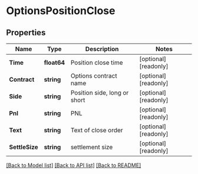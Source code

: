 # OptionsPositionClose

## Properties

Name | Type | Description | Notes
------------ | ------------- | ------------- | -------------
**Time** | **float64** | Position close time | [optional] [readonly] 
**Contract** | **string** | Options contract name | [optional] [readonly] 
**Side** | **string** | Position side, long or short | [optional] [readonly] 
**Pnl** | **string** | PNL | [optional] [readonly] 
**Text** | **string** | Text of close order | [optional] [readonly] 
**SettleSize** | **string** | settlement size | [optional] [readonly] 

[[Back to Model list]](../README.md#documentation-for-models) [[Back to API list]](../README.md#documentation-for-api-endpoints) [[Back to README]](../README.md)


